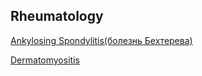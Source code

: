 Rheumatology
---
[Ankylosing Spondylitis(болезнь Бехтерева)](rheumatology/as.md)

[Dermatomyositis](rheumatology/dermatomyositis.md)
